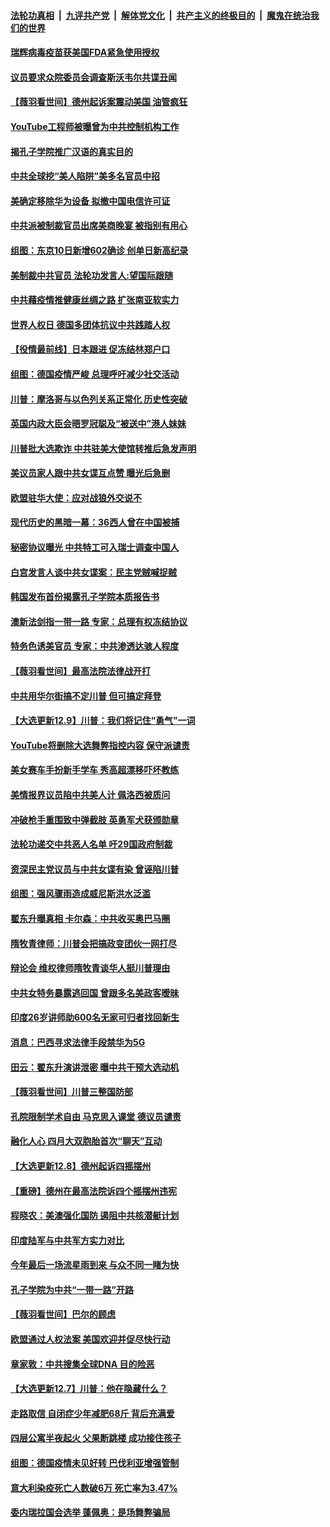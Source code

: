####  [法轮功真相](../../../../basic/blob/master/README.md?t=12121502) &nbsp;|&nbsp; [九评共产党](../../../../9ping.md/blob/master/README.md?t=12121502) &nbsp;|&nbsp; [解体党文化](../../../../jtdwh.md/blob/master/README.md?t=12121502)  &nbsp;|&nbsp; [共产主义的终极目的](../../../../gczydzjmd.md/blob/master/README.md?t=12121502) &nbsp;|&nbsp; [魔鬼在统治我们的世界](../../../../mgztzwmdsj.md/blob/master/README.md?t=12121502) 

#### [瑞辉病毒疫苗获美国FDA紧急使用授权](../pages/nsc418/n12614860.md?t=12121502) 

#### [议员要求众院委员会调查斯沃韦尔共谍丑闻](../pages/nsc418/n12614509.md?t=12121502) 

#### [【薇羽看世间】德州起诉案震动美国 油管疯狂](../pages/nsc418/n12611280.md?t=12121502) 

#### [YouTube工程师被曝曾为中共控制机构工作](../pages/nsc418/n12614325.md?t=12121502) 

#### [揭孔子学院推广汉语的真实目的](../pages/nsc418/n12565922.md?t=12121502) 

#### [中共全球挖“美人陷阱”美多名官员中招](../pages/nsc418/n12613939.md?t=12121502) 

#### [美确定移除华为设备 拟撤中国电信许可证](../pages/nsc418/n12613447.md?t=12121502) 

#### [中共派被制裁官员出席美商晚宴 被指别有用心](../pages/nsc418/n12613417.md?t=12121502) 

#### [组图：东京10日新增602确诊 创单日新高纪录](../pages/nsc418/n12612910.md?t=12121502) 

#### [美制裁中共官员 法轮功发言人:望国际跟随](../pages/nsc418/n12612010.md?t=12121502) 

#### [中共藉疫情推健康丝绸之路 扩张南亚软实力](../pages/nsc418/n12611857.md?t=12121502) 

#### [世界人权日 德国多团体抗议中共践踏人权](../pages/nsc418/n12612227.md?t=12121502) 

#### [【役情最前线】日本跟进 促冻结林郑户口](../pages/nsc418/n12611414.md?t=12121502) 

#### [组图：德国疫情严峻 总理呼吁减少社交活动](../pages/nsc418/n12610710.md?t=12121502) 

#### [川普：摩洛哥与以色列关系正常化 历史性突破](../pages/nsc418/n12611526.md?t=12121502) 

#### [英国内政大臣会晤罗冠聪及“被送中”港人妹妹](../pages/nsc418/n12611478.md?t=12121502) 

#### [川普批大选欺诈 中共驻美大使馆转推后急发声明](../pages/nsc418/n12611140.md?t=12121502) 

#### [美议员家人跟中共女谍互点赞 曝光后急删](../pages/nsc418/n12611216.md?t=12121502) 

#### [欧盟驻华大使：应对战狼外交说不](../pages/nsc418/n12611065.md?t=12121502) 

#### [现代历史的黑暗一幕：36西人曾在中国被捕](../pages/nsc418/n12610831.md?t=12121502) 

#### [秘密协议曝光 中共特工可入瑞士调查中国人](../pages/nsc418/n12610671.md?t=12121502) 

#### [白宫发言人谈中共女谍案：民主党贼喊捉贼](../pages/nsc418/n12610697.md?t=12121502) 

#### [韩国发布首份揭露孔子学院本质报告书](../pages/nsc418/n12608597.md?t=12121502) 

#### [澳新法剑指一带一路 专家：总理有权冻结协议](../pages/nsc418/n12607622.md?t=12121502) 

#### [特务色诱美官员 专家：中共渗透达骇人程度](../pages/nsc418/n12607324.md?t=12121502) 

#### [【薇羽看世间】最高法院法律战开打](../pages/nsc418/n12607406.md?t=12121502) 

#### [中共用华尔街搞不定川普 但可搞定拜登](../pages/nsc418/n12607510.md?t=12121502) 

#### [【大选更新12.9】川普：我们将记住“勇气”一词](../pages/nsc418/n12606261.md?t=12121502) 

#### [YouTube将删除大选舞弊指控内容 保守派谴责](../pages/nsc418/n12607141.md?t=12121502) 

#### [美女赛车手扮新手学车 秀高超漂移吓坏教练](../pages/nsc418/n12605367.md?t=12121502) 

#### [美情报界议员陷中共美人计 佩洛西被质问](../pages/nsc418/n12607128.md?t=12121502) 

#### [冲破枪手重围致中弹截肢 英勇军犬获颁勋章](../pages/nsc418/n12605953.md?t=12121502) 

#### [法轮功递交中共恶人名单 吁29国政府制裁](../pages/nsc418/n12606976.md?t=12121502) 

#### [资深民主党议员与中共女谍有染 曾诬陷川普](../pages/nsc418/n12606950.md?t=12121502) 

#### [组图：强风骤雨造成威尼斯洪水泛滥](../pages/nsc418/n12606614.md?t=12121502) 

#### [翟东升曝真相 卡尔森：中共收买奥巴马圈](../pages/nsc418/n12606678.md?t=12121502) 

#### [隋牧青律师：川普会把搞政变团伙一网打尽](../pages/nsc418/n12605105.md?t=12121502) 

#### [辩论会 维权律师隋牧青谈华人挺川普理由](../pages/nsc418/n12604717.md?t=12121502) 

#### [中共女特务暴露逃回国 曾跟多名美政客暧昧](../pages/nsc418/n12604360.md?t=12121502) 

#### [印度26岁讲师助600名无家可归者找回新生](../pages/nsc418/n12604040.md?t=12121502) 

#### [消息：巴西寻求法律手段禁华为5G](../pages/nsc418/n12604583.md?t=12121502) 

#### [田云：翟东升演讲泄密 曝中共干预大选动机](../pages/nsc418/n12603105.md?t=12121502) 

#### [【薇羽看世间】川普三整国防部](../pages/nsc418/n12604390.md?t=12121502) 

#### [孔院限制学术自由 马克思入课堂 德议员谴责](../pages/nsc418/n12565917.md?t=12121502) 

#### [融化人心 四月大双胞胎首次“聊天”互动](../pages/nsc418/n12603356.md?t=12121502) 

#### [【大选更新12.8】德州起诉四摇摆州](../pages/nsc418/n12603635.md?t=12121502) 

#### [【重磅】德州在最高法院诉四个摇摆州违宪](../pages/nsc418/n12603936.md?t=12121502) 

#### [程晓农：美澳强化国防 遏阻中共核潜艇计划](../pages/nsc418/n12602941.md?t=12121502) 

#### [印度陆军与中共军方实力对比](../pages/nsc418/n12589381.md?t=12121502) 

#### [今年最后一场流星雨到来 与众不同一睹为快](../pages/nsc418/n12602167.md?t=12121502) 

#### [孔子学院为中共“一带一路”开路](../pages/nsc418/n12565899.md?t=12121502) 

#### [【薇羽看世间】巴尔的顾虑](../pages/nsc418/n12601716.md?t=12121502) 

#### [欧盟通过人权法案 美国欢迎并促尽快行动](../pages/nsc418/n12601934.md?t=12121502) 

#### [章家敦：中共搜集全球DNA 目的险恶](../pages/nsc418/n12601829.md?t=12121502) 

#### [【大选更新12.7】川普：他在隐藏什么？](../pages/nsc418/n12601102.md?t=12121502) 

#### [走路取信 自闭症少年减肥68斤 背后充满爱](../pages/nsc418/n12600953.md?t=12121502) 

#### [四层公寓半夜起火 父果断跳楼 成功接住孩子](../pages/nsc418/n12600335.md?t=12121502) 

#### [组图：德国疫情未见好转  巴伐利亚增强管制](../pages/nsc418/n12601183.md?t=12121502) 

#### [意大利染疫死亡人数破6万 死亡率为3.47%](../pages/nsc418/n12600715.md?t=12121502) 

#### [委内瑞拉国会选举 蓬佩奥：是场舞弊骗局](../pages/nsc418/n12600345.md?t=12121502) 

